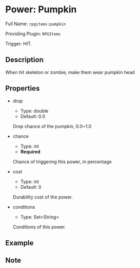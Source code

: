 # Power: Pumpkin

<!-- This file is generated ingame by `/rpgitem gen-wiki`. -->
<!-- Please only edit between "beginCustomXXXX" and "endCustomXXXX".  -->
<!-- If you want to edit description of this power or property, -->
<!-- please edit corresponding section in "resources/lang/en_US.yml" -->

Full Name: `rpgitems:pumpkin`

Providing Plugin: `RPGItems`

Trigger: HIT.

<!-- beginCustomHeader -->
<!-- endCustomHeader -->

## Description

When hit skeleton or zombie, make them wear pumpkin head
<!-- beginCustomDescription -->
<!-- endCustomDescription -->

## Properties

* drop

  * Type: double
  * Default: 0.0

  Drop chance of the pumpkin, 0.0~1.0

* chance

  * Type: int
  * **Required**

  Chance of triggering this power, in percentage

* cost

  * Type: int
  * Default: 0

  Durability cost of the power.

* conditions

  * Type: Set&lt;String&gt;

  Conditions of this power.

<!-- beginCustomProperties -->
<!-- endCustomProperties -->

## Example

<!-- beginCustomExample -->
<!-- endCustomExample -->

## Note

<!-- beginCustomNote -->
<!-- endCustomNote -->